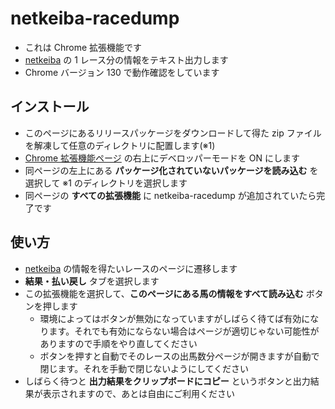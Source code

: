 # netkeiba-racedump

- これは Chrome 拡張機能です
- [netkeiba](https://race.netkeiba.com/) の 1 レース分の情報をテキスト出力します
- Chrome バージョン 130 で動作確認をしています

## インストール

- このページにあるリリースパッケージをダウンロードして得た zip ファイルを解凍して任意のディレクトリに配置します(※1)
- [Chrome 拡張機能ページ](chrome://extensions/) の右上にデベロッパーモードを ON にします
- 同ページの左上にある **パッケージ化されていないパッケージを読み込む** を選択して ※1 のディレクトリを選択します
- 同ページの **すべての拡張機能** に netkeiba-racedump が追加されていたら完了です

## 使い方

- [netkeiba](https://race.netkeiba.com/) の情報を得たいレースのページに遷移します
- **結果・払い戻し** タブを選択します
- この拡張機能を選択して、**このページにある馬の情報をすべて読み込む** ボタンを押します
  - 環境によってはボタンが無効になっていますがしばらく待てば有効になります。それでも有効にならない場合はページが適切じゃない可能性がありますので手順をやり直してください
  - ボタンを押すと自動でそのレースの出馬数分ページが開きますが自動で閉じます。それを手動で閉じないようにしてください
- しばらく待つと **出力結果をクリップボードにコピー** というボタンと出力結果が表示されますので、あとは自由にご利用ください

